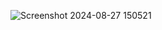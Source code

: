
![Screenshot 2024-08-27 150521](https://github.com/user-attachments/assets/47bb744a-33a5-4724-8268-e92806d49bc9)
